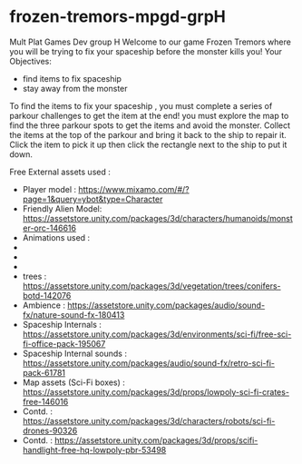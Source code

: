 # frozen-tremors-mpgd-grpH
 Mult Plat Games Dev group H
Welcome to our game Frozen Tremors where you will be trying to fix your spaceship before the monster kills you!
Your Objectives:
 - find items to fix spaceship 
 - stay away from the monster 


To find the items to fix your spaceship , you must complete a series of parkour challenges to get the item at the end!
you must explore the map to find the three parkour spots to get the items and avoid the monster.
Collect the items at the top of the parkour and bring it back to the ship to repair it.
Click the item to pick it up then click the rectangle next to the ship to put it down.

Free External assets used :
- Player model : https://www.mixamo.com/#/?page=1&query=ybot&type=Character
- Friendly Alien Model: https://assetstore.unity.com/packages/3d/characters/humanoids/monster-orc-146616
- Animations used :
 -
 -
 -
- trees : https://assetstore.unity.com/packages/3d/vegetation/trees/conifers-botd-142076
- Ambience : https://assetstore.unity.com/packages/audio/sound-fx/nature-sound-fx-180413
- Spaceship Internals : https://assetstore.unity.com/packages/3d/environments/sci-fi/free-sci-fi-office-pack-195067
- Spaceship Internal sounds : https://assetstore.unity.com/packages/audio/sound-fx/retro-sci-fi-pack-61781
- Map assets (Sci-Fi boxes) : https://assetstore.unity.com/packages/3d/props/lowpoly-sci-fi-crates-free-146016
- Contd. : https://assetstore.unity.com/packages/3d/characters/robots/sci-fi-drones-90326
- Contd. : https://assetstore.unity.com/packages/3d/props/scifi-handlight-free-hq-lowpoly-pbr-53498